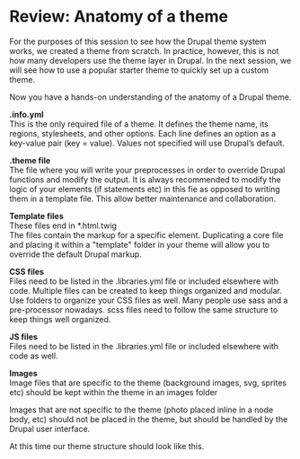 # Review: Anatomy of a theme

For the purposes of this session to see how the Drupal theme system works, we created a theme from scratch. In practice, however, this is not how many developers use the theme layer in Drupal. In the next session, we will see how to use a popular starter theme to quickly set up a custom theme.

Now you have a hands-on understanding of the anatomy of a Drupal theme.

**.info.yml**<br />
This is the only required file of a theme. It defines the theme name, its regions, stylesheets, and other options. Each line defines an option as a key-value pair (key = value). Values not specified will use Drupal’s default.

**.theme file**<br />
The file where you will write your preprocesses in order to override Drupal functions and modify the output. It is always recommended to modify the logic of your elements (if statements etc) in this fie as opposed to writing them in a template file. This allow better maintenance and collaboration. 

**Template files**<br />
These files end in *.html.twig <br />
The files contain the markup for a specific element. Duplicating a core file and placing it within a "template" folder in your theme will allow you to override the default Drupal markup.


**CSS files**<br />
Files need to be listed in the .libraries.yml file or included elsewhere with code. Multiple files can be created to keep things organized and modular.
Use folders to organize your CSS files as well.
Many people use sass and a pre-processor nowadays. scss files need to follow the same  structure to keep things well organized.

**JS files**<br />
Files need to be listed in the .libraries.yml file or included elsewhere with code as well.

**Images**<br />
Image files that are specific to the theme (background images, svg, sprites etc) should be kept within the theme in an images folder

Images that are not specific to the theme (photo placed inline in a node body, etc) should not be placed in the theme, but should be handled by the Drupal user interface.

At this time our theme structure should look like this.

